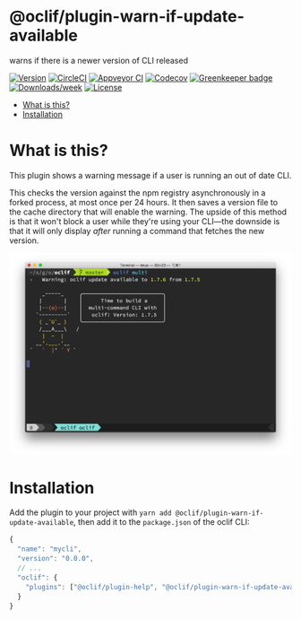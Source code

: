 @oclif/plugin-warn-if-update-available
======================================

warns if there is a newer version of CLI released

[![Version](https://img.shields.io/npm/v/@oclif/plugin-warn-if-update-available.svg)](https://npmjs.org/package/@oclif/plugin-warn-if-update-available)
[![CircleCI](https://circleci.com/gh/jdxcode/plugin-warn-if-update-available/tree/master.svg?style=shield)](https://circleci.com/gh/jdxcode/plugin-warn-if-update-available/tree/master)
[![Appveyor CI](https://ci.appveyor.com/api/projects/status/github/jdxcode/plugin-warn-if-update-available?branch=master&svg=true)](https://ci.appveyor.com/project/jdxcode/plugin-warn-if-update-available/branch/master)
[![Codecov](https://codecov.io/gh/jdxcode/plugin-warn-if-update-available/branch/master/graph/badge.svg)](https://codecov.io/gh/jdxcode/plugin-warn-if-update-available)
[![Greenkeeper badge](https://badges.greenkeeper.io/oclif/plugin-warn-if-update-available.svg)](https://greenkeeper.io/)
[![Downloads/week](https://img.shields.io/npm/dw/@oclif/plugin-warn-if-update-available.svg)](https://npmjs.org/package/@oclif/plugin-warn-if-update-available)
[![License](https://img.shields.io/npm/l/@oclif/plugin-warn-if-update-available.svg)](https://github.com/jdxcode/plugin-warn-if-update-available/blob/master/package.json)

<!-- toc -->
* [What is this?](#what-is-this)
* [Installation](#installation)
<!-- tocstop -->

# What is this?

This plugin shows a warning message if a user is running an out of date CLI.

This checks the version against the npm registry asynchronously in a forked process, at most once per 24 hours. It then saves a version file to the cache directory that will enable the warning. The upside of this method is that it won't block a user while they're using your CLI—the downside is that it will only display _after_ running a command that fetches the new version.

![screenshot](./assets/screenshot.png)

# Installation

Add the plugin to your project with `yarn add @oclif/plugin-warn-if-update-available`, then add it to the `package.json` of the oclif CLI:

```js
{
  "name": "mycli",
  "version": "0.0.0",
  // ...
  "oclif": {
    "plugins": ["@oclif/plugin-help", "@oclif/plugin-warn-if-update-available"]
  }
}
```
